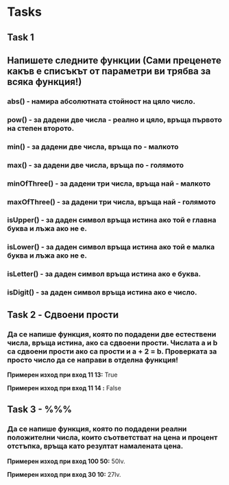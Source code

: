 # Tasks

## Task 1
## Напишете следните функции (Сами преценете какъв е списъкът от параметри ви трябва за всяка функция!)
### abs() - намира абсолютната стойност на цяло число.
### pow() - за дадени две числа - реално и цяло, връща първото на степен второто.
### min() - за дадени две числа, връща по - малкото
### max() - за дадени две числа, връща по - голямото
### minOfThree() - за дадени три числа, връща най - малкото
### maxOfThree() - за дадени три числа, връща най - голямото
### isUpper() - за даден символ връща истина ако той е главна буква и лъжа ако не е.
### isLower() - за даден символ връща истина ако той е малка буква и лъжа ако не е.
### isLetter() - за даден символ връща истина ако е буква.
### isDigit() - за даден символ връща истина ако е число.  
  
## Task 2 - Сдвоени прости
### Да се напише функция, която по подадени две естествени числа, връща истина, ако са сдвоени прости. Числата a и b са сдвоени прости ако са прости и a + 2 = b. Проверката за просто число да се направи в отделна функция!

**Примерен изход при вход 11 13:** True

**Примерен изход при вход 11 14 :** False

## Task 3 - %%%
###  Да се напише функция, която по подадени реални положителни числа, които съответстват на цена и процент отстъпка, връща като резултат намалената цена.

**Примерен изход при вход 100 50:** 50lv.

**Примерен изход при вход 30 10:** 27lv.



